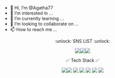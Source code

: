 - 👋 Hi, I’m @Agatha77
- 👀 I’m interested in ...
- 🌱 I’m currently learning ...
- 💞️ I’m looking to collaborate on ...
- 📫 How to reach me ...

<!---
Agatha77/Agatha77 is a ✨ special ✨ repository because its `README.md` (this file) appears on your GitHub profile.
You can click the Preview link to take a look at your changes.
--->

<div align=center> 
  :unlock: SNS LIST :unlock:



  
  <a href="https://velog.io/@yangosi" target="_blank"><img src="https://img.shields.io/badge/Velog-20C997?style=square&logo=Velog&logoColor=white"/></a><a href="https://medium.com/@jaram1204" target="_blank"><img src="https://img.shields.io/badge/Medium-000000?style=square&logo=Medium&logoColor=white"/></a><a href="https://medium.com/@jaram1204" target="_blank"><img src="https://img.shields.io/badge/Medium-000000?style=square&logo=Medium&logoColor=white"/></a>



  :white_check_mark: Tech Stack :white_check_mark:   
  
  
  <img src="https://img.shields.io/badge/Python-3776AB?style=square&logo=Python&logoColor=white"/></a><img src="https://img.shields.io/badge/Pandas-3776AB?style=square&logo=Pandas&logoColor=white"/> <img src="https://img.shields.io/badge/Numpy-013243?style=square&logo=Numpy&logoColor=white"/> <img src="https://img.shields.io/badge/Jupyter-F37626?style=square&logo=Jupyter&logoColor=white"/> <img src="https://img.shields.io/badge/Jupyter-F37626?style=square&logo=Jupyter&logoColor=white"/> <img src="https://img.shields.io/badge/VSCode-007ACC?style=square&logo=VSCode&logoColor=white"/> <img src="https://img.shields.io/badge/VSCode-007ACC?style=square&logo=VSCode&logoColor=white"/> 
</div>


